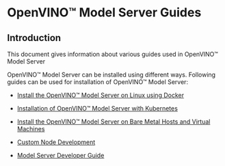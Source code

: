 # OpenVINO&trade; Model Server Guides

## Introduction
This document gives information about various guides used in OpenVINO&trade; Model Server

 OpenVINO&trade; Model Server can be installed using different ways. Following guides can be used for installation of OpenVINO&trade; Model Server:


- [Install the OpenVINO&trade; Model Server on Linux using Docker](./docker_container.md)

- [Installation of OpenVINO&trade; Model Server with Kubernetes](../deploy)

- [Install the  OpenVINO&trade; Model Server on Bare Metal Hosts and Virtual Machines](./host.md)

- [Custom Node Development](custom_node_development.md)

- [Model Server Developer Guide](./developer_guide.md)
